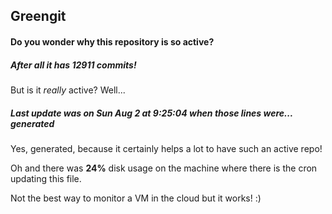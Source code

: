 ## Greengit

#### Do you wonder why this repository is so active?

##### After all it has 12911 commits!

But is it *really* active? Well...

##### Last update was on Sun Aug 2 at 9:25:04 when those lines were... generated

Yes, generated, because it certainly helps a lot to have such an active repo!

Oh and there was **24%** disk usage on the machine
where there is the cron updating this file.

Not the best way to monitor a VM in the cloud but it works! :)
